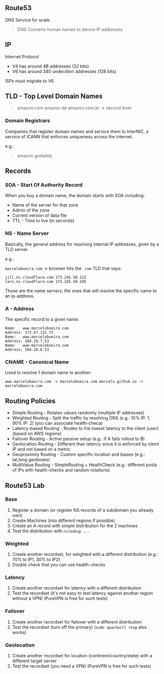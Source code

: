 ## Route53

DNS Service for scale.

> DNS Converts human names to device IP addresses


## IP

Internet Protocol

* V4 has around 4B addresses (32 bits)
* V6 has around 340 undecillion addresses (128 bits)

ISPs must migrate to V6.

## TLD - Top Level Domain Names

> amazon.com
> amazon.de
> amazon.com.br -> second level

### Domain Registrars

Companies that register domain names and service them to InterNIC, a service of ICANN that enforces uniqueness across the internet.

e.g.:
> amazon
> godaddy

## Records

### SOA - Start Of Authority Record

When you buy a domain name, the domain starts with SOA including:

* Name of the server for that zone
* Admin of the zone
* Current version of data file
* TTL - Time to live (in seconds)

### NS - Name Server

Basically, the general address for resolving internal IP addresses, given by a TLD server.

e.g.:

`marceloboeira.com` -> browser hits the `.com` TLD that says:

```
jill.ns.cloudflare.com 173.245.58.122
lars.ns.cloudflare.com 173.245.59.195
```

Those are the name servers, the ones that will resolve the specific name to an ip-address.

### A - Address

The specific record to a given name:

```
Name:   www.marceloboeira.com
Address: 172.67.131.75
Name:   www.marceloboeira.com
Address: 104.28.7.53
Name:   www.marceloboeira.com
Address: 104.28.6.53
```

### CNAME - Canonical Name

Used to resolve 1 domain name to another:

`
www.marceloboeira.com -> marceloboeira.com
marcelo.github.io -> marceloboeira.com
`

## Routing Policies

* Simple Routing - Rotates values randomly (multiple IP addresses)
* Weighted Routing - Split the traffic by resolving DNS (e.g.: 10% IP: 1, 90% IP: 2) (you can associate health-checa)
* Latency-based Routing - Routes to the lowest latency to the client (user) (based on AWS regions)
* Failover Routing - Active passive setup (e.g.: if A fails rollout to B)
* Geolocation Routing - Different than latency since it is enforced by cleint IP and not based on a metric
* Geoproximity Routing - Custom specific location and biases (e.g.: lat,long geoboxes)
* MultiValue Routing - SimpleRouting + HealthCheck (e.g.: different pools of IPs with health-checks and random rotations)

## Route53 Lab

### Base

1. Register a domain (or register NS records of a subdomain you already own)
1. Create Machines (into different regions if possible)
1. Create an A record with simple distribution for the 2 machines
1. Test the distribution with `nslookup ...`

### Weighted

1. Create another recordset, for weighted with a different distribution (e.g.: 70% to IP1, 30% to IP2)
1. Double check that you can use health-checks

### Latency

1. Create another recordset for latency with a different distribution
1. Test the recordset (it's not easy to test latency against another region without a VPN) (PureVPN is free for such tests)

### Failover

1. Create another recordset for failover with a different distribution
1. Test the recordset (turn off the primary) (`sudo apachectl stop` also works)

### Geolocation

1. Create another recordset for location (continent/country/state) with a different target server
1. Test the recordset (you need a VPN) (PureVPN is free for such tests)
